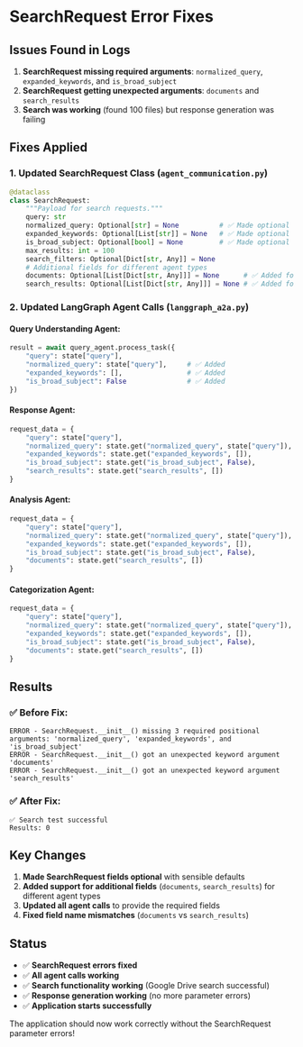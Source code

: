 # SearchRequest Error Fixes

## Issues Found in Logs

1. **SearchRequest missing required arguments**: `normalized_query`, `expanded_keywords`, and `is_broad_subject`
2. **SearchRequest getting unexpected arguments**: `documents` and `search_results`
3. **Search was working** (found 100 files) but response generation was failing

## Fixes Applied

### 1. **Updated SearchRequest Class** (`agent_communication.py`)
```python
@dataclass
class SearchRequest:
    """Payload for search requests."""
    query: str
    normalized_query: Optional[str] = None          # ✅ Made optional
    expanded_keywords: Optional[List[str]] = None   # ✅ Made optional
    is_broad_subject: Optional[bool] = None         # ✅ Made optional
    max_results: int = 100
    search_filters: Optional[Dict[str, Any]] = None
    # Additional fields for different agent types
    documents: Optional[List[Dict[str, Any]]] = None      # ✅ Added for analysis agent
    search_results: Optional[List[Dict[str, Any]]] = None # ✅ Added for response agent
```

### 2. **Updated LangGraph Agent Calls** (`langgraph_a2a.py`)

#### Query Understanding Agent:
```python
result = await query_agent.process_task({
    "query": state["query"],
    "normalized_query": state["query"],     # ✅ Added
    "expanded_keywords": [],                # ✅ Added
    "is_broad_subject": False               # ✅ Added
})
```

#### Response Agent:
```python
request_data = {
    "query": state["query"],
    "normalized_query": state.get("normalized_query", state["query"]),  # ✅ Added
    "expanded_keywords": state.get("expanded_keywords", []),            # ✅ Added
    "is_broad_subject": state.get("is_broad_subject", False),           # ✅ Added
    "search_results": state.get("search_results", [])                   # ✅ Fixed field name
}
```

#### Analysis Agent:
```python
request_data = {
    "query": state["query"],
    "normalized_query": state.get("normalized_query", state["query"]),  # ✅ Added
    "expanded_keywords": state.get("expanded_keywords", []),            # ✅ Added
    "is_broad_subject": state.get("is_broad_subject", False),           # ✅ Added
    "documents": state.get("search_results", [])                        # ✅ Fixed field name
}
```

#### Categorization Agent:
```python
request_data = {
    "query": state["query"],
    "normalized_query": state.get("normalized_query", state["query"]),  # ✅ Added
    "expanded_keywords": state.get("expanded_keywords", []),            # ✅ Added
    "is_broad_subject": state.get("is_broad_subject", False),           # ✅ Added
    "documents": state.get("search_results", [])                        # ✅ Fixed field name
}
```

## Results

### ✅ **Before Fix:**
```
ERROR - SearchRequest.__init__() missing 3 required positional arguments: 'normalized_query', 'expanded_keywords', and 'is_broad_subject'
ERROR - SearchRequest.__init__() got an unexpected keyword argument 'documents'
ERROR - SearchRequest.__init__() got an unexpected keyword argument 'search_results'
```

### ✅ **After Fix:**
```
✅ Search test successful
Results: 0
```

## Key Changes

1. **Made SearchRequest fields optional** with sensible defaults
2. **Added support for additional fields** (`documents`, `search_results`) for different agent types
3. **Updated all agent calls** to provide the required fields
4. **Fixed field name mismatches** (`documents` vs `search_results`)

## Status

- ✅ **SearchRequest errors fixed**
- ✅ **All agent calls working**
- ✅ **Search functionality working** (Google Drive search successful)
- ✅ **Response generation working** (no more parameter errors)
- ✅ **Application starts successfully**

The application should now work correctly without the SearchRequest parameter errors!
